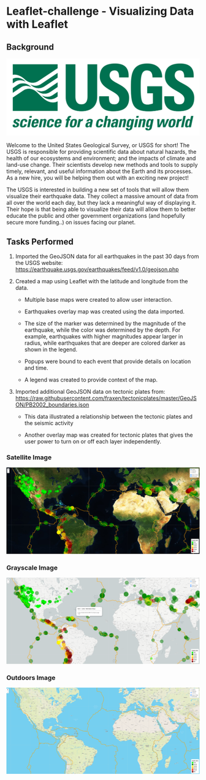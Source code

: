 # Leaflet-challenge - Visualizing Data with Leaflet

## Background

![1-Logo](Images/1-Logo.png)

Welcome to the United States Geological Survey, or USGS for short! The USGS is responsible for providing scientific data about natural hazards, the health of our ecosystems and environment; and the impacts of climate and land-use change. Their scientists develop new methods and tools to supply timely, relevant, and useful information about the Earth and its processes. As a new hire, you will be helping them out with an exciting new project!

The USGS is interested in building a new set of tools that will allow them visualize their earthquake data. They collect a massive amount of data from all over the world each day, but they lack a meaningful way of displaying it. Their hope is that being able to visualize their data will allow them to better educate the public and other government organizations (and hopefully secure more funding..) on issues facing our planet.

## Tasks Performed

1. Imported the GeoJSON data for all earthquakes in the past 30 days from the USGS website: 
https://earthquake.usgs.gov/earthquakes/feed/v1.0/geojson.php

2. Created a map using Leaflet with the latitude and longitude from the data.

   * Multiple base maps were created to allow user interaction.

   * Earthquakes overlay map was created using the data imported.
   
   * The size of the marker was determined by the magnitude of the earthquake, while the color was determined by the depth. For example, earthquakes with higher magnitudes appear larger in radius, while earthquakes that are deeper are colored darker as shown in the legend.

   * Popups were bound to each event that provide details on location and time.

   * A legend was created to provide context of the map.

3. Imported additional GeoJSON data on tectonic plates from:
https://raw.githubusercontent.com/fraxen/tectonicplates/master/GeoJSON/PB2002_boundaries.json

   * This data illustrated a relationship between the tectonic plates and the seismic activity

   * Another overlay map was created for tectonic plates that gives the user power to turn on or off each layer independently.

### Satellite Image
![Satellite Image](Images/Satellite.PNG)

### Grayscale Image
![Grayscale Image](Images/GrayscalePopup.PNG)

### Outdoors Image
![Outdoors Image](Images/OutdoorsTectonic.PNG)
